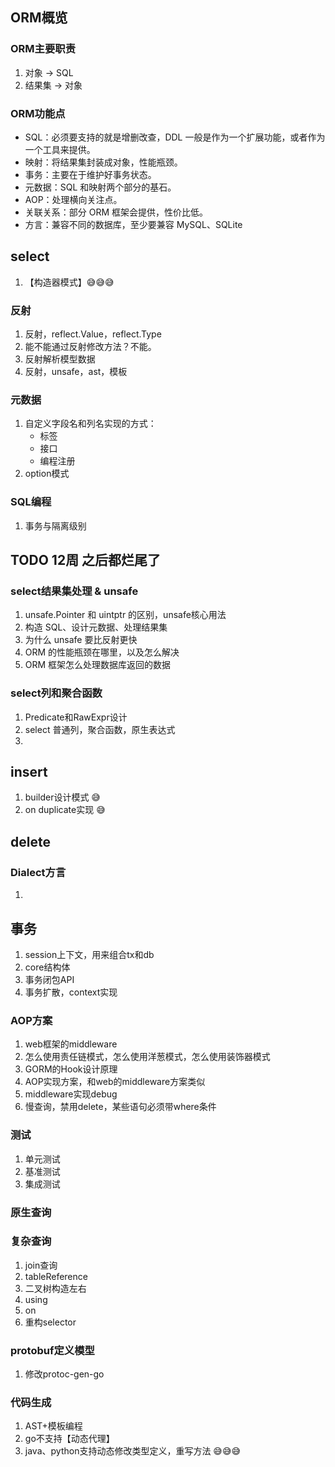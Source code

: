 ## ORM概览

### ORM主要职责

1. 对象 -> SQL
2. 结果集 -> 对象

### ORM功能点

- SQL：必须要支持的就是增删改查，DDL 一般是作为一个扩展功能，或者作为一个工具来提供。
- 映射：将结果集封装成对象，性能瓶颈。
- 事务：主要在于维护好事务状态。
- 元数据：SQL 和映射两个部分的基石。
- AOP：处理横向关注点。
- 关联关系：部分 ORM 框架会提供，性价比低。
- 方言：兼容不同的数据库，至少要兼容 MySQL、SQLite

## select

1. 【构造器模式】😅😅😅

### 反射

1. 反射，reflect.Value，reflect.Type 
2. 能不能通过反射修改方法？不能。
3. 反射解析模型数据
4. 反射，unsafe，ast，模板

### 元数据

1. 自定义字段名和列名实现的方式：
    - 标签
    - 接口
    - 编程注册
2. option模式

### SQL编程

1. 事务与隔离级别

## TODO 12周 之后都烂尾了


### select结果集处理 & unsafe 

1. unsafe.Pointer 和 uintptr 的区别，unsafe核心用法
2. 构造 SQL、设计元数据、处理结果集
3. 为什么 unsafe 要比反射更快
4. ORM 的性能瓶颈在哪里，以及怎么解决
5. ORM 框架怎么处理数据库返回的数据

### select列和聚合函数

1. Predicate和RawExpr设计
2. select 普通列，聚合函数，原生表达式
3. 

## insert

1. builder设计模式 😅
2. on duplicate实现 😅

## delete

### Dialect方言

1.  

## 事务

1. session上下文，用来组合tx和db
2. core结构体
3. 事务闭包API
4. 事务扩散，context实现

### AOP方案

1. web框架的middleware
2. 怎么使用责任链模式，怎么使用洋葱模式，怎么使用装饰器模式
3. GORM的Hook设计原理
4. AOP实现方案，和web的middleware方案类似
5. middleware实现debug
6. 慢查询，禁用delete，某些语句必须带where条件

### 测试

1. 单元测试
2. 基准测试
3. 集成测试

### 原生查询


### 复杂查询

1. join查询
2. tableReference
3. 二叉树构造左右
4. using
5. on
6. 重构selector

### protobuf定义模型

1. 修改protoc-gen-go

### 代码生成

1. AST+模板编程
2. go不支持【动态代理】
3. java、python支持动态修改类型定义，重写方法
😅😅😅







